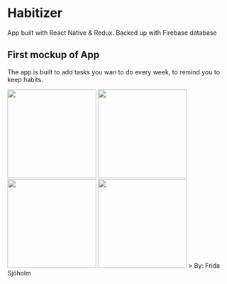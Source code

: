 # Habitizer

App built with React Native & Redux. Backed up with Firebase database

## First mockup of App

The app is built to add tasks you wan to do every week, to remind you to keep habits.

<img src="demo_assets/iPhone67–1.png" height="200">
<img src="demo_assets/iPhone67–5.png" height="200">
<img src="demo_assets/iPhone67–3.png" height="200">
<img src="demo_assets/iPhone67–4.png" height="200">
> By: Frida Sjöholm
